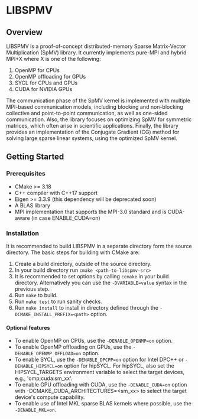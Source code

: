 # LIBSPMV

## Overview

LIBSPMV is a proof-of-concept distributed-memory Sparse Matrix-Vector Multiplication (SpMV) library. It currently implements pure-MPI and hybrid MPI+X where X is one of the following:
1. OpenMP for CPUs
2. OpenMP offloading for GPUs
2. SYCL for CPUs and GPUs
3. CUDA for NVIDIA GPUs

The communication phase of the SpMV kernel is implemented with multiple MPI-based communication models, including blocking and non-blocking collective and point-to-point communication, as well as one-sided communication. Also, the library focuses on optimizing SpMV for symmetric matrices, which often arise in scientific applications. Finally, the library provides an implementation of the Conjugate Gradient (CG) method for solving large sparse linear systems, using the optimized SpMV kernel.

## Getting Started

### Prerequisites
* CMake >= 3.18
* C++ compiler with C++17 support
* Eigen >= 3.3.9 (this dependency will be deprecated soon)
* A BLAS library
* MPI implementation that supports the MPI-3.0 standard and is CUDA-aware (in case ENABLE_CUDA=on)

### Installation
It is recommended to build LIBSPMV in a separate directory form the source directory. The basic steps for building with CMake are:
1. Create a build directory, outside of the source directory.
2. In your build directory run `cmake <path-to-libspmv-src>` 
3. It is recommended to set options by calling `ccmake` in your build directory. Alternatively you can use the `-DVARIABLE=value` syntax in the previous step.
4. Run `make` to build.
5. Run `make test` to run sanity checks.
6. Run `make install` to install in directory defined through the `-DCMAKE_INSTALL_PREFIX=<path>` option.

#### Optional features
- To enable OpenMP on CPUs, use the `-DENABLE_OPENMP=on` option.
- To enable OpenMP offloading on GPUs, use the `-DENABLE_OPENMP_OFFLOAD=on` option.
- To enable SYCL, use the `-DENABLE_DPCPP=on` option for Intel DPC++ or `-DENABLE_HIPSYCL=on` option for hipSYCL. For hipSYCL, also set the HIPSYCL_TARGETS environment variable to select the target devices, e.g., 'omp;cuda:sm_xx'.
- To enable GPU offloading with CUDA, use the `-DENABLE_CUDA=on` option with -DCMAKE_CUDA_ARCHITECTURES=<sm_xx> to select the target device's compute capability.
- To enable use of Intel MKL sparse BLAS kernels where possible, use the `-DENABLE_MKL=on`.
